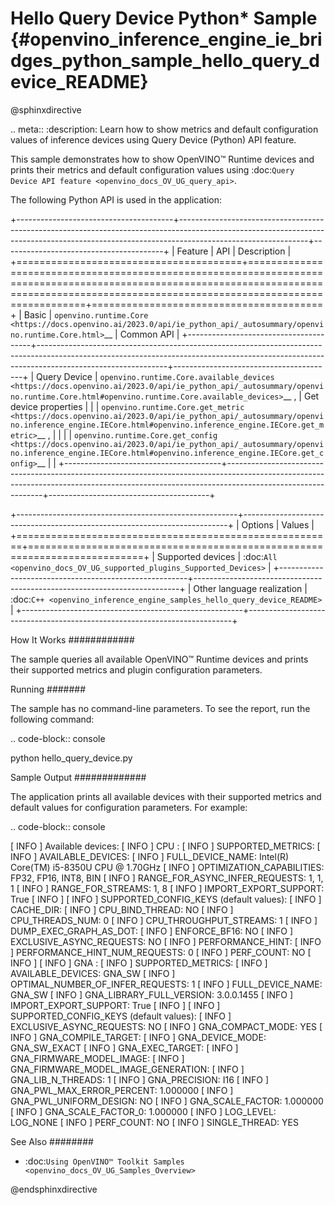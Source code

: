 # Hello Query Device Python* Sample {#openvino_inference_engine_ie_bridges_python_sample_hello_query_device_README}

@sphinxdirective

.. meta::
   :description: Learn how to show metrics and default 
                 configuration values of inference devices using Query 
                 Device (Python) API feature.


This sample demonstrates how to show OpenVINO™ Runtime devices and prints their metrics and default configuration values using :doc:`Query Device API feature <openvino_docs_OV_UG_query_api>`.

The following Python API is used in the application:

+---------------------------------------+--------------------------------------------------------------------------------------------------------------------------------------------------------------------------------------------+----------------------------------------+
| Feature                               | API                                                                                                                                                                                        | Description                            |
+=======================================+============================================================================================================================================================================================+========================================+
| Basic                                 | `openvino.runtime.Core <https://docs.openvino.ai/2023.0/api/ie_python_api/_autosummary/openvino.runtime.Core.html>`__                                                                      | Common API                             |
+---------------------------------------+--------------------------------------------------------------------------------------------------------------------------------------------------------------------------------------------+----------------------------------------+
| Query Device                          | `openvino.runtime.Core.available_devices <https://docs.openvino.ai/2023.0/api/ie_python_api/_autosummary/openvino.runtime.Core.html#openvino.runtime.Core.available_devices>`__ ,          | Get device properties                  |
|                                       | `openvino.runtime.Core.get_metric <https://docs.openvino.ai/2023.0/api/ie_python_api/_autosummary/openvino.inference_engine.IECore.html#openvino.inference_engine.IECore.get_metric>`__ ,  |                                        |
|                                       | `openvino.runtime.Core.get_config <https://docs.openvino.ai/2023.0/api/ie_python_api/_autosummary/openvino.inference_engine.IECore.html#openvino.inference_engine.IECore.get_config>`__    |                                        |
+---------------------------------------+--------------------------------------------------------------------------------------------------------------------------------------------------------------------------------------------+----------------------------------------+

+-------------------------------------------------------+--------------------------------------------------------------------------+
| Options                                               | Values                                                                   |
+=======================================================+==========================================================================+
| Supported devices                                     | :doc:`All <openvino_docs_OV_UG_supported_plugins_Supported_Devices>`     |
+-------------------------------------------------------+--------------------------------------------------------------------------+
| Other language realization                            | :doc:`C++ <openvino_inference_engine_samples_hello_query_device_README>` |
+-------------------------------------------------------+--------------------------------------------------------------------------+

How It Works
############

The sample queries all available OpenVINO™ Runtime devices and prints their supported metrics and plugin configuration parameters.

Running
#######

The sample has no command-line parameters. To see the report, run the following command:

.. code-block:: console
   
   python hello_query_device.py

Sample Output
#############

The application prints all available devices with their supported metrics and default values for configuration parameters.
For example:

.. code-block:: console
   
   [ INFO ] Available devices:
   [ INFO ] CPU :
   [ INFO ]        SUPPORTED_METRICS:
   [ INFO ]                AVAILABLE_DEVICES:
   [ INFO ]                FULL_DEVICE_NAME: Intel(R) Core(TM) i5-8350U CPU @ 1.70GHz
   [ INFO ]                OPTIMIZATION_CAPABILITIES: FP32, FP16, INT8, BIN
   [ INFO ]                RANGE_FOR_ASYNC_INFER_REQUESTS: 1, 1, 1
   [ INFO ]                RANGE_FOR_STREAMS: 1, 8
   [ INFO ]                IMPORT_EXPORT_SUPPORT: True
   [ INFO ]
   [ INFO ]        SUPPORTED_CONFIG_KEYS (default values):
   [ INFO ]                CACHE_DIR:
   [ INFO ]                CPU_BIND_THREAD: NO
   [ INFO ]                CPU_THREADS_NUM: 0
   [ INFO ]                CPU_THROUGHPUT_STREAMS: 1
   [ INFO ]                DUMP_EXEC_GRAPH_AS_DOT:
   [ INFO ]                ENFORCE_BF16: NO
   [ INFO ]                EXCLUSIVE_ASYNC_REQUESTS: NO
   [ INFO ]                PERFORMANCE_HINT:
   [ INFO ]                PERFORMANCE_HINT_NUM_REQUESTS: 0
   [ INFO ]                PERF_COUNT: NO
   [ INFO ]
   [ INFO ] GNA :
   [ INFO ]        SUPPORTED_METRICS:
   [ INFO ]                AVAILABLE_DEVICES: GNA_SW
   [ INFO ]                OPTIMAL_NUMBER_OF_INFER_REQUESTS: 1
   [ INFO ]                FULL_DEVICE_NAME: GNA_SW
   [ INFO ]                GNA_LIBRARY_FULL_VERSION: 3.0.0.1455
   [ INFO ]                IMPORT_EXPORT_SUPPORT: True
   [ INFO ]
   [ INFO ]        SUPPORTED_CONFIG_KEYS (default values):
   [ INFO ]                EXCLUSIVE_ASYNC_REQUESTS: NO
   [ INFO ]                GNA_COMPACT_MODE: YES
   [ INFO ]                GNA_COMPILE_TARGET:
   [ INFO ]                GNA_DEVICE_MODE: GNA_SW_EXACT
   [ INFO ]                GNA_EXEC_TARGET:
   [ INFO ]                GNA_FIRMWARE_MODEL_IMAGE:
   [ INFO ]                GNA_FIRMWARE_MODEL_IMAGE_GENERATION:
   [ INFO ]                GNA_LIB_N_THREADS: 1
   [ INFO ]                GNA_PRECISION: I16
   [ INFO ]                GNA_PWL_MAX_ERROR_PERCENT: 1.000000
   [ INFO ]                GNA_PWL_UNIFORM_DESIGN: NO
   [ INFO ]                GNA_SCALE_FACTOR: 1.000000
   [ INFO ]                GNA_SCALE_FACTOR_0: 1.000000
   [ INFO ]                LOG_LEVEL: LOG_NONE
   [ INFO ]                PERF_COUNT: NO
   [ INFO ]                SINGLE_THREAD: YES

See Also
########

- :doc:`Using OpenVINO™ Toolkit Samples <openvino_docs_OV_UG_Samples_Overview>`

@endsphinxdirective

